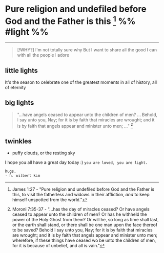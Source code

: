 # Pure religion and undefiled before God and the Father is this [^1] %% #light %%
***

> [!WHY?] 
> I'm not totally sure why
> But I want to share all the good I can with all the people I adore

## little lights
It's the season to celebrate one of the greatest moments in all of history, all of eternity

## big lights
> "...have angels ceased to appear unto the children of men? ... Behold, I say unto you, Nay; for it is by faith that miracles are wrought; and it is by faith that angels appear and minister unto men; ..." [^2]

## twinkles
- puffy clouds, or the resting sky

I hope you all have a great day today :) `you are loved, you are light.`

	hugs,
	- h. wilbert kim

[^1]: James 1:27 - "Pure religion and undefiled before God and the Father is this, to visit the fatherless and widows in their affliction, *and* to keep himself unspotted from the world."
[^2]: Moroni 7:35-37 - "...has the day of miracles ceased?     Or have angels ceased to appear unto the children of men? Or has he withheld the power of the Holy Ghost from them? Or will he, so long as time shall last, or the earth shall stand, or there shall be one man upon the face thereof to be saved?     Behold I say unto you, Nay; for it is by faith that miracles are wrought; and it is by faith that angels appear and minister unto men; wherefore, if these things have ceased wo be unto the children of men, for it is because of unbelief, and all is vain."
